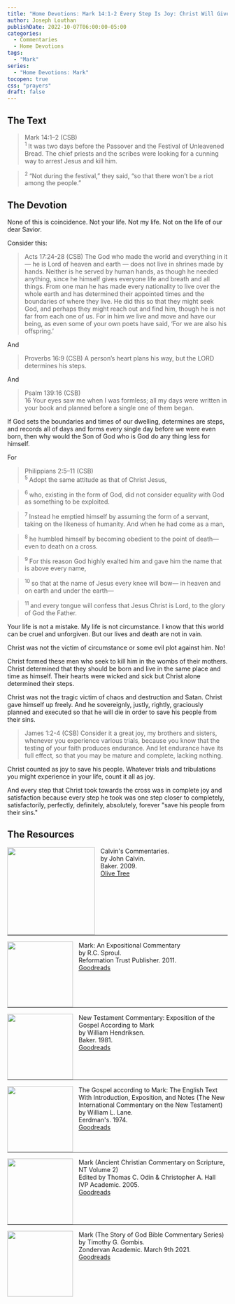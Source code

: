 ```yaml
---
title: "Home Devotions: Mark 14:1-2 Every Step Is Joy: Christ Will Give Up His Life For Us"
author: Joseph Louthan
publishDate: 2022-10-07T06:00:00-05:00
categories:
  - Commentaries
  - Home Devotions
tags:
  - "Mark"
series:
  - "Home Devotions: Mark"
tocopen: true
css: "prayers"
draft: false
---
```

## The Text

>Mark 14:1–2 (CSB)  
><sup> 1 </sup> It was two days before the Passover and the Festival of Unleavened Bread. The chief priests and the scribes were looking for a cunning way to arrest Jesus and kill him. 

><sup> 2 </sup> “Not during the festival,” they said, “so that there won’t be a riot among the people.”

## The Devotion

None of this is coincidence. Not your life. Not my life. Not on the life of our dear Savior.

Consider this:

>Acts 17:24-28 (CSB) The God who made the world and everything in it — he is Lord of heaven and earth — does not live in shrines made by hands. Neither is he served by human hands, as though he needed anything, since he himself gives everyone life and breath and all things. From one man he has made every nationality to live over the whole earth and has determined their appointed times and the boundaries of where they live. He did this so that they might seek God, and perhaps they might reach out and find him, though he is not far from each one of us. For in him we live and move and have our being, as even some of your own poets have said, ‘For we are also his offspring.’

And

>Proverbs 16:9 (CSB) A person’s heart plans his way, but the LORD determines his steps.

And

>Psalm 139:16 (CSB)  
> 16  Your eyes saw me when I was formless; all my days were written in your book and planned before a single one of them began.

If God sets the boundaries and times of our dwelling, determines are steps, and records all of days and forms every single day before we were even born, then why would the Son of God who is God do any thing less for himself.

For

>Philippians 2:5–11 (CSB)  
><sup> 5 </sup> Adopt the same attitude as that of Christ Jesus, 

><sup> 6 </sup> who, existing in the form of God, did not consider equality with God as something to be exploited. 

><sup> 7 </sup> Instead he emptied himself by assuming the form of a servant, taking on the likeness of humanity. And when he had come as a man, 

><sup> 8 </sup> he humbled himself by becoming obedient to the point of death— even to death on a cross. 

><sup> 9 </sup> For this reason God highly exalted him and gave him the name that is above every name, 

><sup> 10 </sup> so that at the name of Jesus every knee will bow— in heaven and on earth and under the earth— 

><sup> 11 </sup> and every tongue will confess that Jesus Christ is Lord, to the glory of God the Father.

Your life is not a mistake. My life is not circumstance. I know that this world can be cruel and unforgiven. But our lives and death are not in vain.

Christ was not the victim of circumstance or some evil plot against him. No!

Christ formed these men who seek to kill him in the wombs of their mothers. Christ determined that they should be born and live in the same place and time as himself. Their hearts were wicked and sick but Christ alone determined their steps.

Christ was not the tragic victim of chaos and destruction and Satan. Christ gave himself up freely. And he sovereignly, justly, rightly, graciously planned and executed so that he will die in order to save his people from their sins.

>James 1:2-4 (CSB) Consider it a great joy, my brothers and sisters, whenever you experience various trials, because you know that the testing of your faith produces endurance. And let endurance have its full effect, so that you may be mature and complete, lacking nothing.

Christ counted as joy to save his people. Whatever trials and tribulations you might experience in your life, count it all as joy.

And every step that Christ took towards the cross was in complete joy and satisfaction because every step he took was one step closer to completely, satisfactorily, perfectly, definitely, absolutely, forever "save his people from their sins."

## The Resources

<p style="clear:both;">

<img src="/images/resources/commentary-calvin-set.png" align="left" width="200" style="padding-right: 10px" />Calvin's Commentaries.  
by John Calvin.  
Baker. 2009.  
[Olive Tree](https://www.olivetree.com/store/product.php?productid=17517)

<p style="clear:both;">

---

<img src="/images/resources/commentary-mark-sproul.jpg" align="left" width="150" style="padding-right: 10px" />Mark: An Expositional Commentary  
by R.C. Sproul.  
Reformation Trust Publisher. 2011.  
[Goodreads](https://www.goodreads.com/book/show/13329901-mark?ac=1&from_search=true&qid=AjPCOwNAXj&rank=1)

<p style="clear:both;">

---

<img src="/images/resources/commentary-mark-hendriksen.jpg" align="left" width="150" style="padding-right: 10px" />New Testament Commentary: Exposition of the Gospel According to Mark  
by William Hendriksen.  
Baker. 1981.  
[Goodreads](https://www.goodreads.com/book/show/2365098.Mark)

<p style="clear:both;">

---

<img src="/images/resources/commentary-mark-lane.jpg" align="left" width="150" style="padding-right: 10px" />The Gospel according to Mark: The English Text With Introduction, Exposition, and Notes (The New International Commentary on the New Testament)  
by William L. Lane.  
Eerdman's. 1974.  
[Goodreads](https://www.goodreads.com/book/show/978619.The_Gospel_of_Mark?from_search=true&from_srp=true&qid=UOUMUiJ7z4&rank=2)

<p style="clear:both;">

---

<img src="/images/resources/commentary-mark-oden.jpg" align="left" width="150" style="padding-right: 10px" />Mark (Ancient Christian Commentary on Scripture, NT Volume 2)  
Edited by Thomas C. Odin & Christopher A. Hall  
IVP Academic. 2005.  
[Goodreads](https://www.goodreads.com/book/show/33015669-mark)

<p style="clear:both;">

---

<img src="/images/resources/commentary-mark-gombis.jpg" align="left" width="150" style="padding-right: 10px" />Mark (The Story of God Bible Commentary Series)  
by Timothy G. Gombis.   
Zondervan Academic. March 9th 2021.  
[Goodreads](https://www.goodreads.com/book/show/54287613-mark)

<p style="clear:both;">
